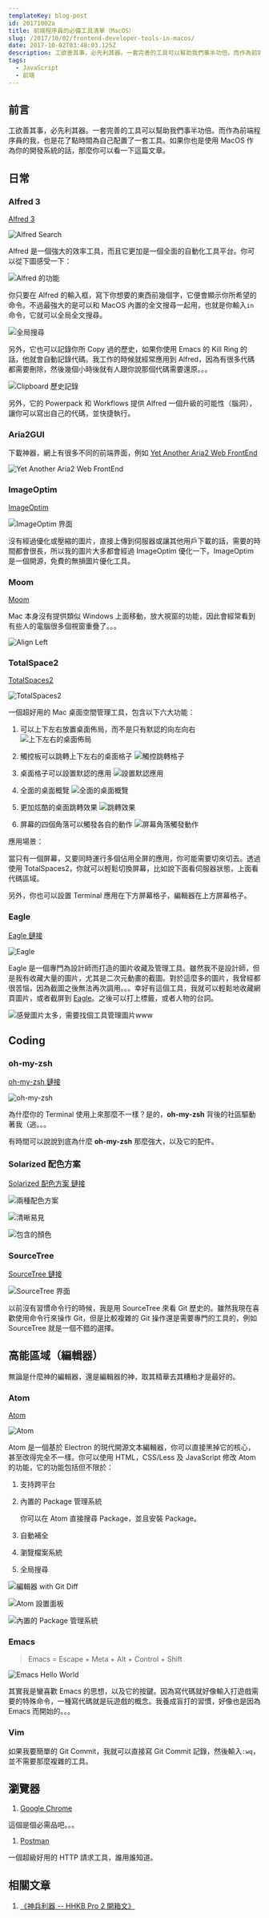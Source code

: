 ```yaml
---
templateKey: blog-post
id: 20171002a
title: 前端程序員的必備工具清單（MacOS）
slug: /2017/10/02/frontend-developer-tools-in-macos/
date: 2017-10-02T03:48:03.125Z
description: 工欲善其事，必先利其器。一套完善的工具可以幫助我們事半功倍。而作為前端程序員的我，也是花了點時間為自己配置了一套工具。如果你也是使用 MacOS 作為你的開發系統的話，那麼你可以看一下這篇文章。
tags:
  - JavaScript
  - 前端
---
```


## 前言

工欲善其事，必先利其器。一套完善的工具可以幫助我們事半功倍。而作為前端程序員的我，也是花了點時間為自己配置了一套工具。如果你也是使用 MacOS 作為你的開發系統的話，那麼你可以看一下這篇文章。

## 日常

### Alfred 3

[Alfred 3](https://www.alfredapp.com/)

![Alfred Search](https://i.imgur.com/5yaDRiv.jpg)

Alfred 是一個強大的效率工具，而且它更加是一個全面的自動化工具平台。你可以從下圖感受一下：

![Alfred 的功能](https://i.imgur.com/RK1OiPq.png)

你只要在 Alfred 的輸入框，寫下你想要的東西前幾個字，它便會顯示你所希望的命令。不過最強大的是可以和 MacOS 內置的全文搜尋一起用，也就是你輸入`in` 命令，它就可以全局全文搜尋。

![全局搜尋](https://i.imgur.com/925QlWY.png)

另外，它也可以記錄你所 Copy 過的歷史，如果你使用 Emacs 的 Kill Ring 的話，他就會自動記錄代碼。我工作的時候就經常應用到 Alfred，因為有很多代碼都需要刪除，然後幾個小時後就有人跟你說那個代碼需要還原。。。

![Clipboard 歷史記錄](https://i.imgur.com/SsJkjae.png)

另外，它的 Powerpack 和 Workflows 提供 Alfred 一個升級的可能性（腦洞），讓你可以寫出自己的代碼，並快捷執行。

### Aria2GUI

下載神器，網上有很多不同的前端界面，例如 [Yet Another Aria2 Web FrontEnd](https://github.com/yangshun1029/aria2gui)

![Yet Another Aria2 Web FrontEnd](https://i.imgur.com/YT38J2q.png)

### ImageOptim

[ImageOptim](https://imageoptim.com/mac)

![ImageOptim 界面](https://i.imgur.com/tEgTJmb.png)

沒有經過優化或壓縮的圖片，直接上傳到伺服器或讓其他用戶下載的話，需要的時間都會很長，所以我的圖片大多都會經過 ImageOptim 優化一下。ImageOptim 是一個開源，免費的無損圖片優化工具。

### Moom

[Moom](https://manytricks.com/moom/)

Mac 本身沒有提供類似 Windows 上面移動，放大視窗的功能，因此會經常看到有些人的電腦很多個視窗重疊了。。。

![Align Left](https://i.imgur.com/dGOOGRz.jpg)

### TotalSpace2

[TotalSpaces2](https://totalspaces.binaryage.com/)

![TotalSpaces2](https://i.imgur.com/cAizggh.png)

一個超好用的 Mac 桌面空間管理工具，包含以下六大功能：

1. 可以上下左右放置桌面佈局，而不是只有默認的向左向右
   ![上下左右的桌面佈局](https://i.imgur.com/j0xBUi1.png)

1. 觸控板可以跳轉上下左右的桌面格子
   ![觸控跳轉格子](https://i.imgur.com/f3uGPqJ.png)

1. 桌面格子可以設置默認的應用
   ![設置默認應用](https://i.imgur.com/2KEOJhI.png)

1. 全面的桌面概覽
   ![全面的桌面概覽](https://i.imgur.com/8pZTHJc.png)
1. 更加炫酷的桌面跳轉效果
   ![跳轉效果](https://i.imgur.com/69cceh0.png)
1. 屏幕的四個角落可以觸發各自的動作
   ![屏幕角落觸發動作](https://i.imgur.com/HtnXX4a.png)

應用場景：

當只有一個屏幕，又要同時運行多個佔用全屏的應用，你可能需要切來切去。透過使用 TotalSpaces2，你就可以輕鬆切換屏幕，比如說下面看伺服器狀態，上面看代碼區域。

另外，你也可以設置 Terminal 應用在下方屏幕格子，編輯器在上方屏幕格子。

### Eagle

[Eagle 鏈接](https://eagle.cool/macOS)

![Eagle](https://i.imgur.com/6JGSOld.png)

Eagle 是一個專門為設計師而打造的圖片收藏及管理工具。雖然我不是設計師，但是我有收藏大量的圖片，尤其是二次元動畫的截圖。對於這麼多的圖片，我曾經都很苦惱，因為截圖之後無法再次調用。。。幸好有這個工具，我就可以輕鬆地收藏網頁圖片，或者截屏到 [Eagle](https://eagle.cool/macOS)。之後可以打上標籤，或者人物的台詞。

![感覺圖片太多，需要找個工具管理圖片www](https://i.imgur.com/VnB1ItB.png)

## Coding

### oh-my-zsh

[oh-my-zsh 鏈接](https://github.com/robbyrussell/oh-my-zsh)

![oh-my-zsh](https://i.imgur.com/otYtqAu.png)

為什麼你的 Terminal 使用上來那麼不一樣？是的，**oh-my-zsh** 背後的社區驅動著我（逃。。。

有時間可以說說到底為什麼 **oh-my-zsh** 那麼強大，以及它的配件。

### Solarized 配色方案

[Solarized 配色方案 鏈接](http://ethanschoonover.com/solarized)

![兩種配色方案](https://i.imgur.com/mf5wi85.png)

![清晰易見](https://i.imgur.com/Vtm0vIa.png)

![包含的顏色](https://i.imgur.com/7O38J5g.png)

### SourceTree

[SourceTree 鏈接](https://www.sourcetreeapp.com/)

![SourceTree 界面](https://i.imgur.com/7vtlS8m.png)

以前沒有習慣命令行的時候，我是用 SourceTree 來看 Git 歷史的。雖然我現在喜歡使用命令行來操作 Git，但是比較複雜的 Git 操作還是需要專門的工具的，例如 SourceTree 就是一個不錯的選擇。

## 高能區域（編輯器）

無論是什麼神的編輯器，還是編輯器的神，取其精華去其糟粕才是最好的。

### Atom

[Atom](https://atom.io/)

![Atom](https://i.imgur.com/B47vleN.png)

Atom 是一個基於 Electron 的現代開源文本編輯器，你可以直接黑掉它的核心，甚至改得完全不一樣。你可以使用 HTML，CSS/Less 及 JavaScript 修改 Atom 的功能，它的功能包括但不限於：

1. 支持跨平台
1. 內置的 Package 管理系統


    你可以在 Atom 直接搜尋 Package，並且安裝 Package。

1. 自動補全
1. 瀏覽檔案系統
1. 全局搜尋

![編輯器 with Git Diff](https://i.imgur.com/IDDanXB.png)

![Atom 設置面板](https://i.imgur.com/03wyXY4.png)

![內置的 Package 管理系統](https://i.imgur.com/RTMhhex.png)

### Emacs

> Emacs = Escape + Meta + Alt + Control + Shift

![Emacs Hello World](https://i.imgur.com/HmiuWMz.png)

其實我是蠻喜歡 Emacs 的思想，以及它的按鍵。因為寫代碼就好像輸入打遊戲需要的特殊命令，一種寫代碼就是玩遊戲的概念。我養成盲打的習慣，好像也是因為 Emacs 而開始的。。。

### Vim

如果我要簡單的 Git Commit，我就可以直接寫 Git Commit 記錄，然後輸入`:wq`，並不需要那麼複雜的工具。

## 瀏覽器

1. [Google Chrome](https://www.google.com/chrome/index.html)

這個是個必需品吧。。。

1. [Postman](https://www.getpostman.com/)

一個超級好用的 HTTP 請求工具，誰用誰知道。

## 相關文章

1. [《神兵利器 -- HHKB Pro 2 開箱文》](https://calpa.me/2017/07/02/introduction-to-hhkb-pro-2/)
